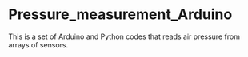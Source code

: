 # Pressure_measurement_Arduino
This is a set of Arduino and Python codes that reads air pressure from arrays of sensors.
